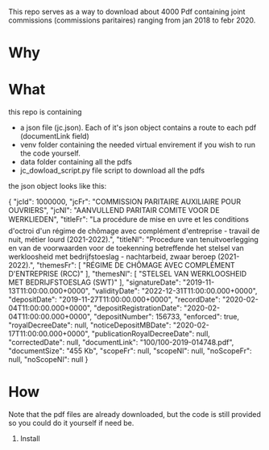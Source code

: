 This repo serves as a way to download about 4000 Pdf containing joint commissions (commissions paritaires) ranging from jan 2018 to febr 2020.

# Why 

# What
this repo is containing
- a json file (jc.json). Each of it's json object contains a route to each pdf (documentLink field)
- venv folder containing the needed virtual envirement if you wish to run the code yourself.
- data folder containing all the pdfs
- jc_dowload_script.py file script to download all the pdfs

the json object looks like this:

{
        "jcId": 1000000,
        "jcFr": "COMMISSION PARITAIRE AUXILIAIRE POUR OUVRIERS",
        "jcNl": "AANVULLEND PARITAIR COMITE VOOR DE WERKLIEDEN",
        "titleFr": "La procédure de mise en uvre et les conditions d'octroi d'un régime de chômage avec complément d'entreprise - travail de nuit, métier lourd (2021-2022).",
        "titleNl": "Procedure van tenuitvoerlegging en van de voorwaarden voor de toekenning betreffende het stelsel van werkloosheid met bedrijfstoeslag - nachtarbeid, zwaar beroep (2021-2022).",
        "themesFr": [
            "RÉGIME DE CHÔMAGE AVEC COMPLÉMENT D'ENTREPRISE (RCC)"
        ],
        "themesNl": [
            "STELSEL VAN WERKLOOSHEID MET BEDRIJFSTOESLAG (SWT)"
        ],
        "signatureDate": "2019-11-13T11:00:00.000+0000",
        "validityDate": "2022-12-31T11:00:00.000+0000",
        "depositDate": "2019-11-27T11:00:00.000+0000",
        "recordDate": "2020-02-04T11:00:00.000+0000",
        "depositRegistrationDate": "2020-02-04T11:00:00.000+0000",
        "depositNumber": 156733,
        "enforced": true,
        "royalDecreeDate": null,
        "noticeDepositMBDate": "2020-02-17T11:00:00.000+0000",
        "publicationRoyalDecreeDate": null,
        "correctedDate": null,
        "documentLink": "100/100-2019-014748.pdf",
        "documentSize": "455 Kb",
        "scopeFr": null,
        "scopeNl": null,
        "noScopeFr": null,
        "noScopeNl": null
    }

# How
Note that the pdf files are already downloaded, but the code is still provided so you could do it yourself if need be.

1. Install 




